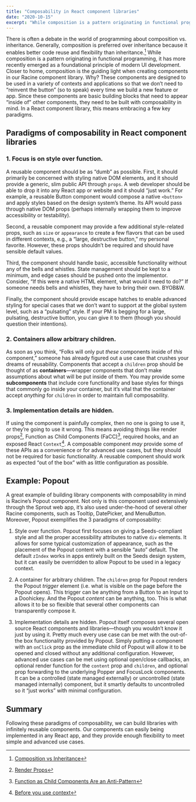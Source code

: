 ```yaml
---
title: "Composability in React component libraries"
date: "2020-10-15"
excerpt: "While composition is a pattern originating in functional programming, it has more recently emerged as a foundational principle of modern UI development."
---
```


There is often a debate in the world of programming about composition vs. inheritance. Generally, composition is preferred  over inheritance because it enables better code reuse and flexibility than inheritance.[^1] While composition is a pattern originating in functional programming, it has more recently emerged as a foundational principle of modern UI development. Closer to home, composition is the guiding light when creating components in our Racine component library. Why? These components are designed to be used in a variety of contexts and applications so that we don’t need to “reinvent the button” (so to speak) every time we build a new feature or app. Since these components are basic building blocks that need to appear “inside of” other components, they need to be built with composability in mind. In a React component library, this means embracing a few key paradigms.

## Paradigms of composability in React component libraries
### 1. Focus is on style over function.
A reusable component should be as “dumb” as possible. First, it should primarily be concerned with styling native DOM elements, and it should provide a generic, slim public API through `props`. A web developer should be able to drop it into any React app or website and it should “just work.” For example, a reusable Button component would compose a native `<button>` and apply styles based on the design system’s theme. Its API would pass through native DOM props (perhaps internally wrapping them to improve accessibility or testability).

Second, a reusable component may provide a few additional style-related props, such as `size` or `appearance` to create a few flavors that can be used in different contexts, e.g., a “large, destructive button,” my personal favorite. However, these props shouldn’t be required and should have sensible default values.

Third, the component should handle basic, accessible functionality without any of the bells and whistles. State management should be kept to a minimum, and edge cases should be pushed onto the implementor. Consider, “If this were a native HTML element, what would it need to do?” If someone needs bells and whistles, they have to bring their own. BYOB&W.

Finally, the component should provide escape hatches to enable advanced styling for special cases that we don’t want to support at the global system level, such as a “pulsating” style. If your PM is begging for a large, pulsating, destructive button, you can give it to them (though you should question their intentions).

### 2. Containers allow arbitrary children.
As soon as you think, “Folks will only put *these* components inside of *this* component,” someone has already figured out a use case that crushes your dreams of reusability. Components that accept a `children` prop should be thought of as **containers**—wrapper components that don’t make assumptions about what will be put inside of them. You may provide some **subcomponents** that include core functionality and base styles for things that commonly go inside your container, but it’s vital that the container accept *anything* for `children` in order to maintain full composability.

### 3. Implementation details are hidden.
If using the component is painfully complex, then no one is going to use it, or they’re going to use it wrong. This means avoiding things like render props[^2], Function as Child Components (FaCC)[^3], required hooks, and an exposed React `Context`[^4]. A composable component *may* provide some of these APIs as a convenience or for advanced use cases, but they should not be required for basic functionality. A reusable component should work as expected “out of the box” with as little configuration as possible.

## Example: Popout
A great example of building library components with composability in mind is Racine’s Popout component. Not only is this component used extensively through the Sprout web app, it’s also used under-the-hood of several other Racine components, such as Tooltip, DatePicker, and MenuButton. Moreover, Popout exemplifies the 3 paradigms of composability:

1. Style over function.
Popout first focuses on giving a Seeds-compliant style and all the proper accessibility attributes to native `div` elements. It allows for some typical customization of appearance, such as the placement of the Popout content with a sensible “auto” default. The default `zIndex` works in apps entirely built on the Seeds design system, but it can easily be overridden to allow Popout to be used in a legacy context.

2. A container for arbitrary children.
The `children` prop for Popout renders the Popout *trigger* element (i.e. what is visible on the page before the Popout opens). This trigger can be anything from a Button to an Input to a Doohickey. And the Popout *content* can be anything, too. This is what allows it to be so flexible that several other components can transparently compose it.

3. Implementation details are hidden.
Popout itself composes several open source React components and libraries—though you wouldn’t know it just by using it. Pretty much every use case can be met with the out-of-the box functionality provided by Popout. Simply putting a component with an `onClick` prop as the immediate child of Popout will allow it to be opened and closed without any additional configuration. However, advanced use cases can be met using optional open/close callbacks, an optional render function for the `content` prop and `children`, and optional prop forwarding to the underlying Popper and FocusLock components. It can be a controlled (state managed externally) or uncontrolled (state managed internally) component, but it smartly defaults to uncontrolled so it “just works” with minimal configuration.

## Summary
Following these paradigms of composability, we can build libraries with infinitely reusable components. Our components can easily being implemented in any React app, and they provide enough flexibility to meet simple and advanced use cases.

[^1]: [Composition vs Inheritance](https://reactjs.org/docs/composition-vs-inheritance.html)
[^2]: [Render Props](https://reactjs.org/docs/render-props.html)
[^3]: [Function as Child Components Are an Anti-Pattern](https://americanexpress.io/faccs-are-an-antipattern/)
[^4]: [Before you use context](https://reactjs.org/docs/context.html#before-you-use-context)
